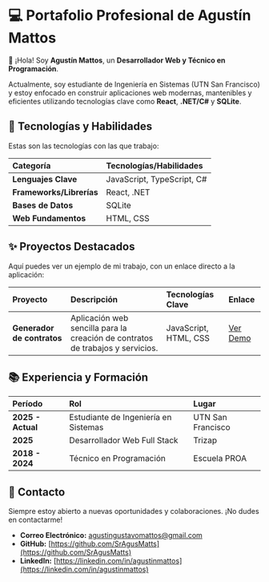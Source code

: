 # 💻 Portafolio Profesional de Agustín Mattos

👋 ¡Hola! Soy **Agustín Mattos**, un **Desarrollador Web y Técnico en Programación**.

Actualmente, soy estudiante de Ingeniería en Sistemas (UTN San Francisco) y estoy enfocado en construir aplicaciones web modernas, mantenibles y eficientes utilizando tecnologías clave como **React**, **.NET/C#** y **SQLite**.

## 🚀 Tecnologías y Habilidades

Estas son las tecnologías con las que trabajo:

| Categoría | Tecnologías/Habilidades |
| :--- | :--- |
| **Lenguajes Clave** | JavaScript, TypeScript, C# |
| **Frameworks/Librerías** | React, .NET |
| **Bases de Datos** | SQLite |
| **Web Fundamentos** | HTML, CSS |

## ✨ Proyectos Destacados

Aquí puedes ver un ejemplo de mi trabajo, con un enlace directo a la aplicación:

| Proyecto | Descripción | Tecnologías Clave | Enlace |
| :--- | :--- | :--- | :--- |
| **Generador de contratos** | Aplicación web sencilla para la creación de contratos de trabajos y servicios. | JavaScript, HTML, CSS | [Ver Demo](https://sragusmatts.github.io/Generador-de-contratos-automatizado/) |

## 📚 Experiencia y Formación

| Período | Rol | Lugar |
| :--- | :--- | :--- |
| **2025 - Actual** | Estudiante de Ingeniería en Sistemas | UTN San Francisco |
| **2025** | Desarrollador Web Full Stack | Trizap |
| **2018 - 2024** | Técnico en Programación | Escuela PROA |

## 📧 Contacto

Siempre estoy abierto a nuevas oportunidades y colaboraciones. ¡No dudes en contactarme!

* **Correo Electrónico:** agustingustavomattos@gmail.com
* **GitHub:** [https://github.com/SrAgusMatts](https://github.com/SrAgusMatts)
* **LinkedIn:** [https://linkedin.com/in/agustinmattos](https://linkedin.com/in/agustinmattos)
